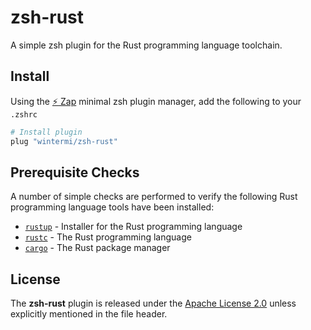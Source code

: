 # zsh-rust
A simple zsh plugin for the Rust programming language toolchain.

## Install
Using the [:zap: Zap](https://www.zapzsh.org/) minimal zsh plugin manager, add the following to your `.zshrc`

```sh
# Install plugin
plug "wintermi/zsh-rust"
```

## Prerequisite Checks
A number of simple checks are performed to verify the following Rust programming language tools have been installed:

- [`rustup`](https://rustup.rs/) - Installer for the Rust programming language
- [`rustc`](https://www.rust-lang.org/) - The Rust programming language
- [`cargo`](https://github.com/rust-lang/cargo) - The Rust package manager


## License
The **zsh-rust** plugin is released under the [Apache License 2.0](https://github.com/wintermi/zsh-rust/blob/main/LICENSE) unless explicitly mentioned in the file header.
